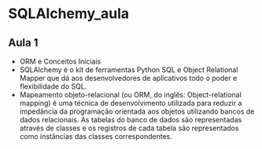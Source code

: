 # SQLAlchemy_aula

## Aula 1
- ORM e Conceitos Iniciais
- SQLAlchemy é o kit de ferramentas Python SQL e Object Relational Mapper que dá aos desenvolvedores de aplicativos todo o poder e flexibilidade do SQL.
- Mapeamento objeto-relacional (ou ORM, do inglês: Object-relational mapping) é uma técnica de desenvolvimento utilizada para reduzir a impedância da programação orientada aos objetos utilizando bancos de dados relacionais. As tabelas do banco de dados são representadas através de classes e os registros de cada tabela são representados como instâncias das classes correspondentes.
